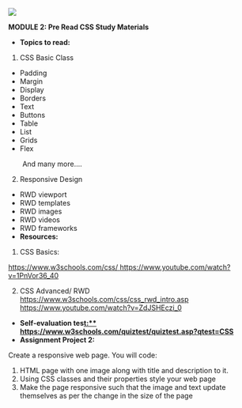 ﻿![](Aspose.Words.34db2a91-b8b5-4703-bc03-347875716a16.001.png)

**MODULE 2: Pre Read CSS Study Materials**

- **Topics to read:** 
1. CSS Basic Class 
- Padding 
- Margin 
- Display 
- Borders 
- Text 
- Buttons 
- Table 
- List 
- Grids 
- Flex 

`    `And many more…. 

2. Responsive Design 
- RWD viewport 
- RWD templates 
- RWD images 
- RWD videos 
- RWD frameworks 
- **Resources:** 
1. CSS Basics: 

[https://www.w3schools.com/css/ ](https://www.w3schools.com/css/)[https://www.youtube.com/watch?v=1PnVor36_40 ](https://www.youtube.com/watch?v=1PnVor36_40)

2. CSS Advanced/ RWD [https://www.w3schools.com/css/css_rwd_intro.asp ](https://www.w3schools.com/css/css_rwd_intro.asp)[https://www.youtube.com/watch?v=ZdJSHEczi_0 ](https://www.youtube.com/watch?v=ZdJSHEczi_0)
- **Self-evaluation tes[t:** https://www.w3schools.com/quiztest/quiztest.asp?qtest=CSS ](https://www.w3schools.com/quiztest/quiztest.asp?qtest=CSS)**
- **Assignment Project 2:** 

Create a responsive web page. You will code: 

1. HTML page with one image along with title and description to it. 
1. Using CSS classes and their properties style your web page 
1. Make the page responsive such that the image and text update themselves as per the change in the size of the page 
